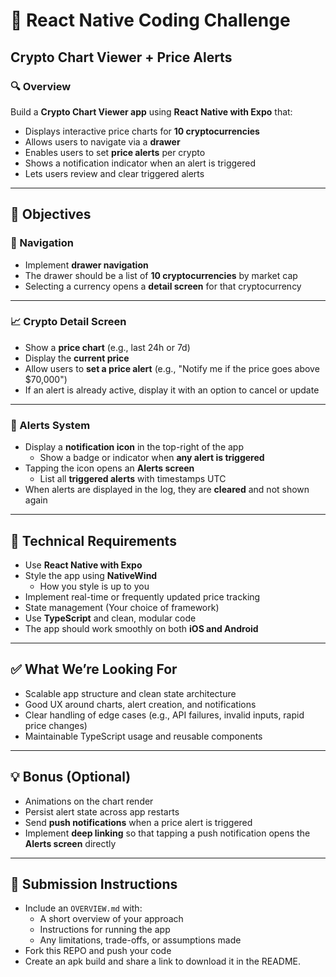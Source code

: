 <!-- @format -->

# 🧪 React Native Coding Challenge

## Crypto Chart Viewer + Price Alerts

### 🔍 Overview

Build a **Crypto Chart Viewer app** using **React Native with Expo** that:

- Displays interactive price charts for **10 cryptocurrencies**
- Allows users to navigate via a **drawer**
- Enables users to set **price alerts** per crypto
- Shows a notification indicator when an alert is triggered
- Lets users review and clear triggered alerts

---

## 🎯 Objectives

### 🧭 Navigation

- Implement **drawer navigation**
- The drawer should be a list of **10 cryptocurrencies** by market cap
- Selecting a currency opens a **detail screen** for that cryptocurrency

---

### 📈 Crypto Detail Screen

- Show a **price chart** (e.g., last 24h or 7d)
- Display the **current price**
- Allow users to **set a price alert** (e.g., "Notify me if the price goes above $70,000")
- If an alert is already active, display it with an option to cancel or update

---

### 🚨 Alerts System

- Display a **notification icon** in the top-right of the app
  - Show a badge or indicator when **any alert is triggered**
- Tapping the icon opens an **Alerts screen**
  - List all **triggered alerts** with timestamps UTC
- When alerts are displayed in the log, they are **cleared** and not shown again

---

## 🧩 Technical Requirements

- Use **React Native with Expo**
- Style the app using **NativeWind**
  - How you style is up to you
- Implement real-time or frequently updated price tracking
- State management (Your choice of framework)
- Use **TypeScript** and clean, modular code
- The app should work smoothly on both **iOS and Android**

---

## ✅ What We’re Looking For

- Scalable app structure and clean state architecture
- Good UX around charts, alert creation, and notifications
- Clear handling of edge cases (e.g., API failures, invalid inputs, rapid price changes)
- Maintainable TypeScript usage and reusable components

---

## 💡 Bonus (Optional)

- Animations on the chart render
- Persist alert state across app restarts
- Send **push notifications** when a price alert is triggered
- Implement **deep linking** so that tapping a push notification opens the **Alerts screen** directly

---

## 📝 Submission Instructions

- Include an `OVERVIEW.md` with:
  - A short overview of your approach
  - Instructions for running the app
  - Any limitations, trade-offs, or assumptions made
- Fork this REPO and push your code
- Create an apk build and share a link to download it in the README.
